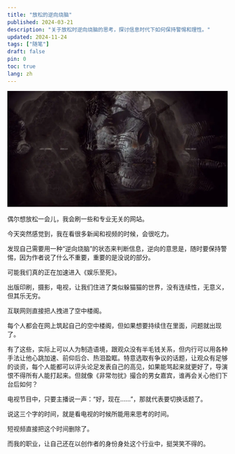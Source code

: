 ```yaml
---
title: "放松的逆向烧脑"
published: 2024-03-21
description: "关于放松时逆向烧脑的思考，探讨信息时代下如何保持警惕和理性。"
updated: 2024-11-24
tags: ["随笔"]
draft: false
pin: 0
toc: true
lang: zh
---
```


![封面](./_images/放松的逆向烧脑-1754569722003.webp)

偶尔想放松一会儿，我会刷一些和专业无关的网站。

今天突然感觉到，我在看很多新闻和视频的时候，会很吃力。

发现自己需要用一种“逆向烧脑”的状态来判断信息，逆向的意思是，随时要保持警惕，因为作者说了什么不重要，重要的是没说的部分。

可能我们真的正在加速进入《娱乐至死》。

出版印刷，摄影，电视，让我们住进了类似躲猫猫的世界，没有连续性，无意义，但其乐无穷。

互联网则直接把人拽进了空中楼阁。

每个人都会在网上筑起自己的空中楼阁，但如果想要持续住在里面，问题就出现了。

有了这些，实际上可以人为制造语境，跟观众没有半毛钱关系，但内行可以用各种手法让他心跳加速、前仰后合、热泪盈眶。特意选取有争议的话题，让观众有足够的谈资，每个人能都可以评头论足发表自己的高见，如果能骂起来就更好了，导演恨不得所有人能打起来。但就像《非常勿扰》撮合的男女嘉宾，谁再会关心他们下台后如何？

电视节目中，只要主播说一声：“好，现在……”，那就代表要切换话题了。

说这三个字的时间，就是看电视的时候所能用来思考的时间。

短视频直接把这个时间删除了。

而我的职业，让自己还在以创作者的身份身处这个行业中，挺哭笑不得的。